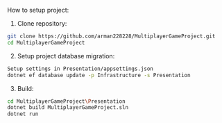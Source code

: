 How to setup project:

1. Clone repository:
```bash
git clone https://github.com/arman228228/MultiplayerGameProject.git
cd MultiplayerGameProject
````
2. Setup project database migration:
```bash
Setup settings in Presentation/appsettings.json
dotnet ef database update -p Infrastructure -s Presentation
````
3. Build:
```bash
cd MultiplayerGameProject\Presentation
dotnet build MultiplayerGameProject.sln
dotnet run
````
